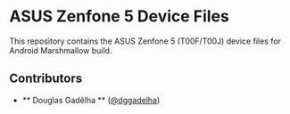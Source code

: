 ASUS Zenfone 5 Device Files
===========================

This repository contains the ASUS Zenfone 5 (T00F/T00J) device files for Android Marshmallow build.

## Contributors ##
[//]: # (If you have contributed to this project, put your name down here. Follow the ** Alphabetical Order ** !)
[//]: # (If you are moving this repository to GitHub, please update the URL's with the GitHub profiles URL!)

* ** Douglas Gadêlha ** ([@dggadelha](https://bitbucket.org/dggadelha/))
